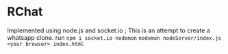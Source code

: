 # RChat
Implemented using node.js  and socket.io ; This is an attempt to create a whatsapp clone.
run `npm i socket.io nodemon`
`nodemon nodeServer/index.js`
`<your browser> index.html`
